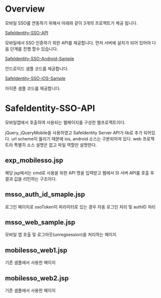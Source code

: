 # Overview

모바일 SSO를 연동하기 위해서 아래와 같이 3개의 프로젝트가 제공 됩니다.



[SafeIdentity-SSO-API](https://github.com/SafeIdentityLabs/SafeIdentity-SSO-API)

모바일에서 SSO 인증하기 위한 API를 제공합니다. 먼저 서버에 설치가 되어 있어야 다음 단계를 진행 할수 있습니다.

[SafeIdentity-SSO-Android-Sample](https://github.com/SafeIdentityLabs/SafeIdentity-SSO-Android-Sample)

안드로이드 샘플 코드를 제공합니다.

[SafeIdentity-SSO-iOS-Sample](https://github.com/SafeIdentityLabs/SafeIdentity-SSO-iOS-Sample)

아이폰 샘플 코드를 제공합니다.


# SafeIdentity-SSO-API

모바일앱에서 호출하여 사용되는 웹페이지를 구성한 웹프로젝트이다.

jQuery, jQueryMobile을 사용하였고 SafeIdentity Server API가 lib로 추가 되어있다. url scheme이 틀리기 때문에 ios, android 소스는 구분되어져 있다. web 프로젝트라 특별히 소스 설명은 없고 파일 역할만 설명한다.

## exp_mobilesso.jsp

해당 jsp에서는 cmd로 사용을 위한 API 명을 입력받고 웹에서 SI 서버 API를 호출 후 결과 값을 리턴하는 구조이다.

## msso_auth_id_smaple.jsp

로그인 페이지로 ssoToken이 파라미터로 있는 경우 자동 로그인 처리 및 authID 처리

## msso_web_sample.jsp

모바일 앱 호출 및 로그아웃(unregsession)을 처리하는 페이지

## mobilesso_web1.jsp

기존 샘플에서 사용한 페이지

## mobilesso_web2.jsp

기존 샘플에서 사용한 페이지
